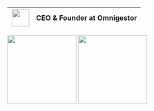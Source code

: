 |<a href="https://omnigestor.com"><img align="right" width="40" src="https://omnigestor.com/images/logo.png"></a>|CEO & Founder at Omnigestor|       
|---------------------------|--------------------------------------------------------------------------------------------------------------------------------|

<div style="display: inline_block">
<img height="160em" src="https://github-readme-stats.vercel.app/api?username=dimersonmartins&show_icons=true&theme=tokyonight"/>
<img height="160em" src="https://github-readme-stats-eight-theta.vercel.app/api/top-langs/?username=dimersonmartins&layout=compact&langs_count=8&theme=tokyonight"/>
</div>

